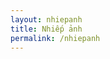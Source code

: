 ```yaml
---
layout: nhiepanh
title: Nhiếp ảnh
permalink: /nhiepanh
---
```

<!--

<div class="blog-grid-container">
    {% for post in paginator.posts %}
        {% include postbox.html %}
    {% endfor %}
</div>


<div class="bottompagination">
<span class="navigation" role="navigation">
    {% include pagination.html %}
</span>
</div>

 -->
